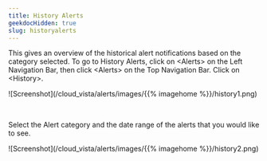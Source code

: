 ```yaml
---
title: History Alerts
geekdocHidden: true
slug: historyalerts
---
```


This gives an overview of the historical alert notifications based on the category selected.
To go to History Alerts, click on \<Alerts> on the Left Navigation Bar, then click \<Alerts> on the Top Navigation Bar. Click on \<History>.


![Screenshot](/cloud_vista/alerts/images/{{% imagehome %}}/history1.png)

&nbsp;

Select the Alert category and the date range of the alerts that you would like to see.

![Screenshot](/cloud_vista/alerts/images/{{% imagehome %}}/history2.png)

&nbsp;
